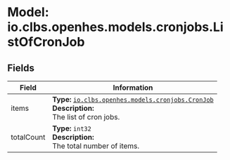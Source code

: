 # Model: io.clbs.openhes.models.cronjobs.ListOfCronJob

## Fields

| Field | Information |
| --- | --- |
| items | <b>Type:</b> [`io.clbs.openhes.models.cronjobs.CronJob`](model-io-clbs-openhes-models-cronjobs-cronjob.md)<br><b>Description:</b><br>The list of cron jobs. |
| totalCount | <b>Type:</b> `int32`<br><b>Description:</b><br>The total number of items. |


